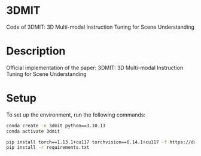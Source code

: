 # 3DMIT

Code of 3DMIT: 3D Multi-modal Instruction Tuning for Scene Understanding

# Description

Official implementation of the paper: 3DMIT: 3D Multi-modal Instruction Tuning for Scene Understanding

# Setup

To set up the environment, run the following commands:

```bash
conda create -n 3dmit python==3.10.13
conda activate 3dmit
```

```bash
pip install torch==1.13.1+cu117 torchvision==0.14.1+cu117 -f https://download.pytorch.org/whl/torch_stable.html
pip install -r requirements.txt
```
